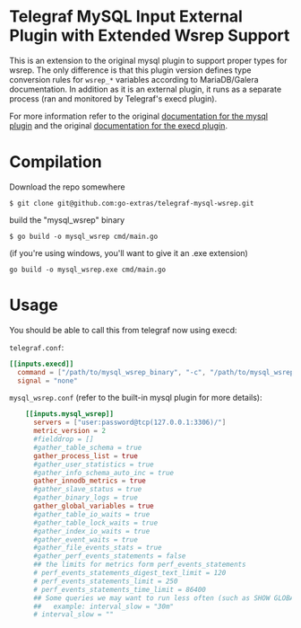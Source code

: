 # Telegraf MySQL Input External Plugin with Extended Wsrep Support

This is an extension to the original mysql plugin to support proper types for wsrep. The only difference is that this plugin version defines type conversion rules for `wsrep_*` variables according to MariaDB/Galera documentation. In addition as it is an external plugin, it runs as a separate process (ran and monitored by Telegraf's execd plugin).

For more information refer to the original [documentation for the mysql plugin](https://github.com/influxdata/telegraf/tree/master/plugins/inputs/mysql) and the original [documentation for the execd plugin](https://github.com/influxdata/telegraf/tree/master/plugins/inputs/execd).

# Compilation

Download the repo somewhere

    $ git clone git@github.com:go-extras/telegraf-mysql-wsrep.git

build the "mysql_wsrep" binary

    $ go build -o mysql_wsrep cmd/main.go
    
 (if you're using windows, you'll want to give it an .exe extension)
 
    go build -o mysql_wsrep.exe cmd/main.go

# Usage

You should be able to call this from telegraf now using execd:

`telegraf.conf`:
```toml
[[inputs.execd]]
  command = ["/path/to/mysql_wsrep_binary", "-c", "/path/to/mysql_wsrep.conf"]
  signal = "none"
```

`mysql_wsrep.conf` (refer to the built-in mysql plugin for more details):

```toml
    [[inputs.mysql_wsrep]]
      servers = ["user:password@tcp(127.0.0.1:3306)/"]
      metric_version = 2
      #fielddrop = []
      #gather_table_schema = true
      gather_process_list = true
      #gather_user_statistics = true
      #gather_info_schema_auto_inc = true
      gather_innodb_metrics = true
      #gather_slave_status = true
      #gather_binary_logs = true
      gather_global_variables = true
      #gather_table_io_waits = true
      #gather_table_lock_waits = true
      #gather_index_io_waits = true
      #gather_event_waits = true
      #gather_file_events_stats = true
      #gather_perf_events_statements = false
      ## the limits for metrics form perf_events_statements
      # perf_events_statements_digest_text_limit = 120
      # perf_events_statements_limit = 250
      # perf_events_statements_time_limit = 86400
      ## Some queries we may want to run less often (such as SHOW GLOBAL VARIABLES)
      ##   example: interval_slow = "30m"
      # interval_slow = ""
```
